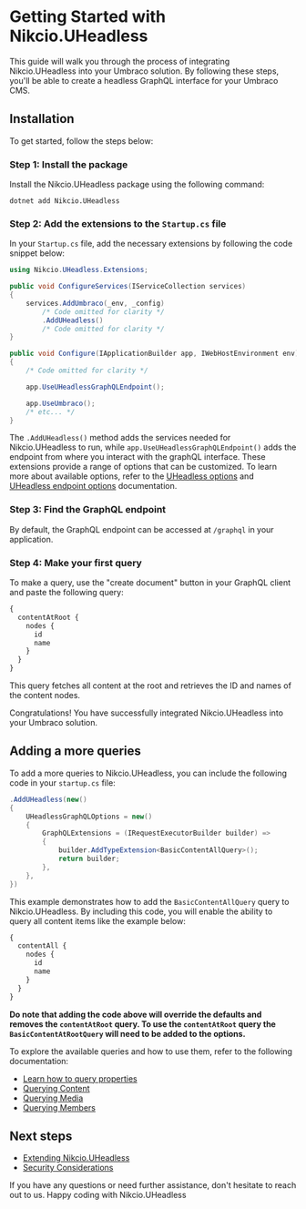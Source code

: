 # Getting Started with Nikcio.UHeadless

This guide will walk you through the process of integrating Nikcio.UHeadless into your Umbraco solution. By following these steps, you'll be able to create a headless GraphQL interface for your Umbraco CMS.

## Installation

To get started, follow the steps below:

### Step 1: Install the package

Install the Nikcio.UHeadless package using the following command:

```shell
dotnet add Nikcio.UHeadless
```

### Step 2: Add the extensions to the `Startup.cs` file

In your `Startup.cs` file, add the necessary extensions by following the code snippet below:

```csharp
using Nikcio.UHeadless.Extensions;

public void ConfigureServices(IServiceCollection services)
{
    services.AddUmbraco(_env, _config)
        /* Code omitted for clarity */
        .AddUHeadless()
        /* Code omitted for clarity */
}

public void Configure(IApplicationBuilder app, IWebHostEnvironment env)
{
    /* Code omitted for clarity */

    app.UseUHeadlessGraphQLEndpoint();

    app.UseUmbraco();
    /* etc... */
}
```

The `.AddUHeadless()` method adds the services needed for Nikcio.UHeadless to run, while `app.UseUHeadlessGraphQLEndpoint()` adds the endpoint from where you interact with the graphQL interface. These extensions provide a range of options that can be customized. To learn more about available options, refer to the [UHeadless options](../../reference/options.md) and [UHeadless endpoint options](../../reference/endpoint-options.md) documentation.

### Step 3: Find the GraphQL endpoint

By default, the GraphQL endpoint can be accessed at `/graphql` in your application.

### Step 4: Make your first query

To make a query, use the "create document" button in your GraphQL client and paste the following query:

```graphql
{
  contentAtRoot {
    nodes {
      id
      name
    }
  }
}
```

This query fetches all content at the root and retrieves the ID and names of the content nodes.

Congratulations! You have successfully integrated Nikcio.UHeadless into your Umbraco solution. 

## Adding a more queries

To add a more queries to Nikcio.UHeadless, you can include the following code in your `startup.cs` file:

```csharp
.AddUHeadless(new()
{
    UHeadlessGraphQLOptions = new()
    {
        GraphQLExtensions = (IRequestExecutorBuilder builder) =>
        {
            builder.AddTypeExtension<BasicContentAllQuery>();
            return builder;
        },
    },
})
```

This example demonstrates how to add the `BasicContentAllQuery` query to Nikcio.UHeadless. By including this code, you will enable the ability to query all content items like the example below:

```graphql
{
  contentAll {
    nodes {
      id
      name
    }
  }
}
```

**Do note that adding the code above will override the defaults and removes the `contentAtRoot` query. To use the `contentAtRoot` query the `BasicContentAtRootQuery` will need to be added to the options.**

To explore the available queries and how to use them, refer to the following documentation:

- [Learn how to query properties](querying/properties.md)
- [Querying Content](querying/content.md)
- [Querying Media](querying/media.md)
- [Querying Members](querying/members.md)

## Next steps

- [Extending Nikcio.UHeadless](../extend-uheadless.md)
- [Security Considerations](../security.md)

If you have any questions or need further assistance, don't hesitate to reach out to us. Happy coding with Nikcio.UHeadless